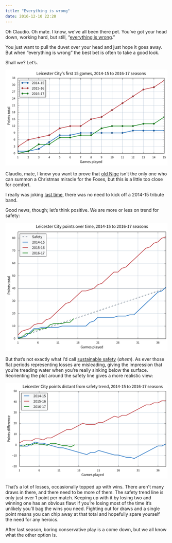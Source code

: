 ```yaml
---
title: "Everything is wrong"
date: 2016-12-10 22:20
---
```


Oh Claudio. Oh mate. I know, we’ve all been there pet. You’ve got your head down, working hard, but still, “[everything is wrong][cr].”

[cr]: http://www.bbc.co.uk/sport/football/38197572

You just want to pull the duvet over your head and just hope it goes away. But when “everything is wrong” the best bet is often to take a good look.

Shall we? Let’s.

<p class="full-width">
    <a href="/images/2016-17_lcfc-first_15_games.svg">
        <img alt="A chart showing Leicester City’s points in the first 15 games, 2014-15 to 2016-17 seasons"
             src="/images/2016-17_lcfc-first_15_games.svg"
             class="no-border">
    </a>
</p>

Claudio, mate, I know you want to prove that [old Nige][np] isn’t the only one who can summon a Christmas miracle for the Foxes, but this is a little too close for comfort.

[np]: https://en.wikipedia.org/wiki/Nigel_Pearson

I really was joking [last time][lcfc-2016-5], there was no need to kick off a 2014-15 tribute band.

[lcfc-2016-5]: /2016/09/leicesters-start-to-the-season/

Good news, though; let’s think positive. We are more or less on trend for safety:

<p class="full-width">
    <a href="/images/2016-12-10_lcfc-points_over_time.svg">
        <img alt="A chart showing Leicester City’s points over time in the 2014-15 to 2016-17 seasons as of 2016-12-10"
             src="/images/2016-12-10_lcfc-points_over_time.svg"
             class="no-border">
    </a>
</p>

But that’s not exactly what I’d call [sustainable safety][] (*ahem*). As ever those flat periods representing losses are misleading, giving the impression that you’re treading water when you’re really sinking below the surface. Reorienting the plot around the safety line gives a more realistic view:

[sustainable safety]: https://bicycledutch.wordpress.com/2012/01/02/sustainable-safety/

<p class="full-width">
    <a href="/images/2016-12-10_lcfc-points_adrift.svg">
        <img alt="A chart showing Leicester City’s distance from the safety trend, 2014-15 to 2016-17 seasons as of 2016-12-10"
             src="/images/2016-12-10_lcfc-points_adrift.svg"
             class="no-border">
    </a>
</p>

That’s a lot of losses, occasionally topped up with wins. There aren't many draws in there, and there need to be more of them. The safety trend line is only just over 1 point per match. Keeping up with it by losing two and winning one has an obvious flaw: if you’re losing most of the time it’s unlikely you’ll bag the wins you need. Fighting out for draws and a single point means you can chip away at that total and hopefully spare yourself the need for any heroics.

After last season, boring conservative play is a come down, but we all know what the other option is.
